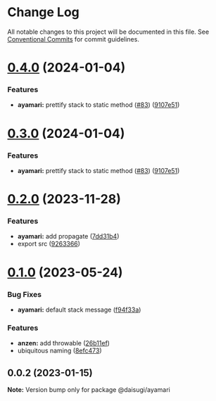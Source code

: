 # Change Log

All notable changes to this project will be documented in this file.
See [Conventional Commits](https://conventionalcommits.org) for commit guidelines.

# [0.4.0](https://github.com/daisugiland/daisugi/compare/@daisugi/ayamari@0.2.0...@daisugi/ayamari@0.4.0) (2024-01-04)

### Features

* **ayamari:** prettify stack to static method ([#83](https://github.com/daisugiland/daisugi/issues/83)) ([9107e51](https://github.com/daisugiland/daisugi/commit/9107e514c7665bb029a376b31d73a3a735ce35a5))

# [0.3.0](https://github.com/daisugiland/daisugi/compare/@daisugi/ayamari@0.2.0...@daisugi/ayamari@0.3.0) (2024-01-04)

### Features

* **ayamari:** prettify stack to static method ([#83](https://github.com/daisugiland/daisugi/issues/83)) ([9107e51](https://github.com/daisugiland/daisugi/commit/9107e514c7665bb029a376b31d73a3a735ce35a5))

# [0.2.0](https://github.com/daisugiland/daisugi/compare/@daisugi/ayamari@0.1.0...@daisugi/ayamari@0.2.0) (2023-11-28)

### Features

* **ayamari:** add propagate ([7dd31b4](https://github.com/daisugiland/daisugi/commit/7dd31b4bbebe8479369edf8ed05f4a057c516dd7))
* export src ([9263366](https://github.com/daisugiland/daisugi/commit/9263366f21e753c3edf34234f5833aff611538f5))

# [0.1.0](https://github.com/daisugiland/daisugi/compare/@daisugi/ayamari@0.0.2...@daisugi/ayamari@0.1.0) (2023-05-24)

### Bug Fixes

* **ayamari:** default stack message ([f94f33a](https://github.com/daisugiland/daisugi/commit/f94f33aefed0f11c1b21de1ec638a846b31403ba))

### Features

* **anzen:** add throwable ([26b11ef](https://github.com/daisugiland/daisugi/commit/26b11ef74cfd8a71161f9f77aa333244d4dd99cc))
* ubiquitous naming ([8efc473](https://github.com/daisugiland/daisugi/commit/8efc47354a904856b82352a6194ce2164d9fae9b))

## 0.0.2 (2023-01-15)

**Note:** Version bump only for package @daisugi/ayamari
